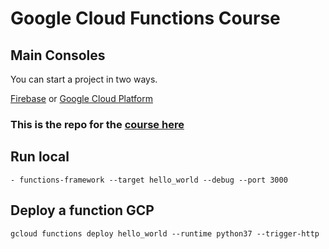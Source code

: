 # Google Cloud Functions Course

## Main Consoles
You can start a project in two ways. 

[Firebase](https://console.firebase.google.com) 
or
[Google Cloud Platform](https://console.cloud.google.com)

### This is the repo for the [course here](https://github.com/DavidArmendariz/google-cloud-functions-course)

## Run local
    - functions-framework --target hello_world --debug --port 3000
    
## Deploy a function GCP
    gcloud functions deploy hello_world --runtime python37 --trigger-http